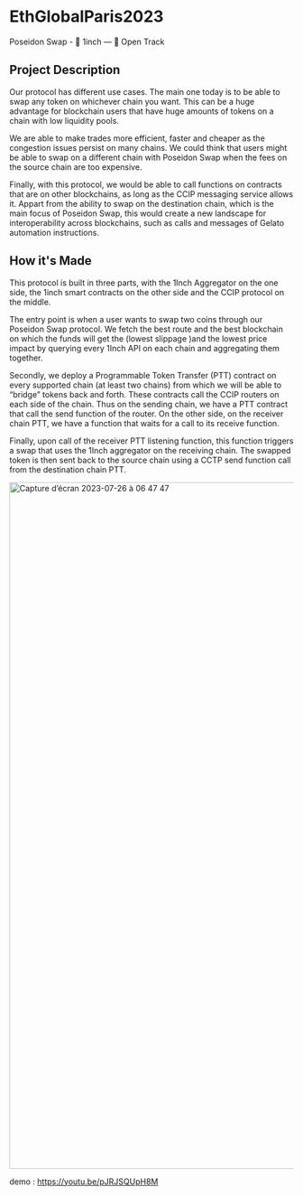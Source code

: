 # EthGlobalParis2023

Poseidon Swap -
🌟 1inch — 🥉 Open Track


## Project Description
Our protocol has different use cases. The main one today is to be able to swap any token on whichever chain you want. This can be a huge advantage for blockchain users that have huge amounts of tokens on a chain with low liquidity pools.

We are able to make trades more efficient, faster and cheaper as the congestion issues persist on many chains. We could think that users might be able to swap on a different chain with Poseidon Swap when the fees on the source chain are too expensive.

Finally, with this protocol, we would be able to call functions on contracts that are on other blockchains, as long as the CCIP messaging service allows it. Appart from the ability to swap on the destination chain, which is the main focus of Poseidon Swap, this would create a new landscape for interoperability across blockchains, such as calls and messages of Gelato automation instructions.

## How it's Made
This protocol is built in three parts, with the 1Inch Aggregator on the one side, the 1inch smart contracts on the other side and the CCIP protocol on the middle.

The entry point is when a user wants to swap two coins through our Poseidon Swap protocol. We fetch the best route and the best blockchain on which the funds will get the (lowest slippage )and the lowest price impact by querying every 1Inch API on each chain and aggregating them together.

Secondly, we deploy a Programmable Token Transfer (PTT) contract on every supported chain (at least two chains) from which we will be able to “bridge” tokens back and forth. These contracts call the CCIP routers on each side of the chain. Thus on the sending chain, we have a PTT contract that call the send function of the router. On the other side, on the receiver chain PTT, we have a function that waits for a call to its receive function.

Finally, upon call of the receiver PTT listening function, this function triggers a swap that uses the 1Inch aggregator on the receiving chain. The swapped token is then sent back to the source chain using a CCTP send function call from the destination chain PTT.

<img width="1216" alt="Capture d’écran 2023-07-26 à 06 47 47" src="https://github.com/BlockchainHackathons/EthGlobal2023/assets/83420479/4ad53361-5671-482c-a5d8-51b1e3b12072">

demo : https://youtu.be/pJRJSQUpH8M


